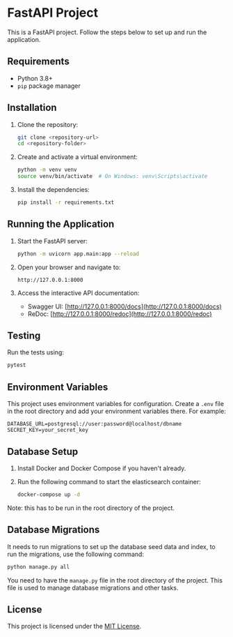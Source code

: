 # FastAPI Project

This is a FastAPI project. Follow the steps below to set up and run the application.

## Requirements

- Python 3.8+
- `pip` package manager

## Installation

1. Clone the repository:

   ```bash
   git clone <repository-url>
   cd <repository-folder>
   ```

2. Create and activate a virtual environment:

   ```bash
   python -m venv venv
   source venv/bin/activate  # On Windows: venv\Scripts\activate
   ```

3. Install the dependencies:
   ```bash
   pip install -r requirements.txt
   ```

## Running the Application

1. Start the FastAPI server:

   ```bash
   python -m uvicorn app.main:app --reload
   ```

2. Open your browser and navigate to:

   ```
   http://127.0.0.1:8000
   ```

3. Access the interactive API documentation:
   - Swagger UI: [http://127.0.0.1:8000/docs](http://127.0.0.1:8000/docs)
   - ReDoc: [http://127.0.0.1:8000/redoc](http://127.0.0.1:8000/redoc)

## Testing

Run the tests using:

```bash
pytest
```

## Environment Variables

This project uses environment variables for configuration. Create a `.env` file in the root directory and add your environment variables there. For example:

```env
DATABASE_URL=postgresql://user:password@localhost/dbname
SECRET_KEY=your_secret_key
```

## Database Setup

1. Install Docker and Docker Compose if you haven't already.
2. Run the following command to start the elasticsearch container:

   ```bash
   docker-compose up -d
   ```

Note: this has to be run in the root directory of the project.

## Database Migrations

It needs to run migrations to set up the database seed data and index, to run the migrations, use the following command:

```bash
python manage.py all
```

You need to have the `manage.py` file in the root directory of the project. This file is used to manage database migrations and other tasks.

## License

This project is licensed under the [MIT License](LICENSE).
